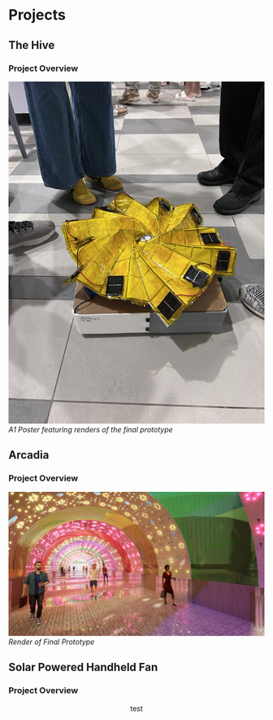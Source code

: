 # Projects
## The Hive
### Project Overview
![A1 Poster](images/3DPrototypeImage1.jpg)
*A1 Poster featuring renders of the final prototype*
## Arcadia
### Project Overview
![Arcadia Render 1](images/ArcadiaRender1.PNG)
*Render of Final Prototype*

## Solar Powered Handheld Fan
### Project Overview
<header> test </header>
